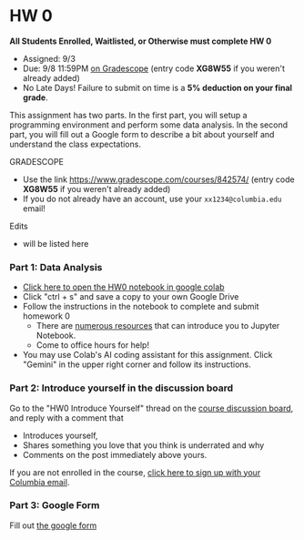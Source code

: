 # HW 0

**All Students Enrolled, Waitlisted, or Otherwise must complete HW 0**

* Assigned: 9/3
* Due: 9/8 11:59PM [on Gradescope](https://www.gradescope.com/courses/842574/) (entry code **XG8W55** if you weren't already added)
* No Late Days!   Failure to submit on time is a **5% deduction on your final grade**.

This assignment has two parts. In the first part, you will setup a programming environment and perform some data analysis. In the second part, you will fill out a Google form to describe a bit about yourself and understand the class expectations.

GRADESCOPE

* Use the link https://www.gradescope.com/courses/842574/ (entry code **XG8W55** if you weren't already added)
* If you do not already have an account, use your `xx1234@columbia.edu` email!


Edits 

* will be listed here


### Part 1: Data Analysis

* [Click here to open the HW0 notebook in google colab](https://colab.research.google.com/github/w4111/hw0/blob/master/hw0.ipynb)
* Click "ctrl + s" and save a copy to your own Google Drive
* Follow the instructions in the notebook to complete and submit homework 0
   * There are [numerous resources](https://www.google.com/search?q=jupyter%20tutorial) that can introduce you to Jupyter Notebook.
   * Come to office hours for help!
* You may use Colab's AI coding assistant for this assignment.  Click "Gemini" in the upper right corner and follow its instructions.


### Part 2: Introduce yourself in the discussion board

Go to the "HW0 Introduce Yourself" thread on the [course discussion board](https://edstem.org/us/courses/61495/discussion), and reply with a comment that

* Introduces yourself,
* Shares something you love that you think is underrated and why
* Comments on the post immediately above yours.

If you are not enrolled in the course, [click here to sign up with your Columbia email](https://edstem.org/us/join/9BmhjQ).

### Part 3: Google Form

Fill out [the google form](https://forms.gle/N3upEvkXaffVWAgY9)

